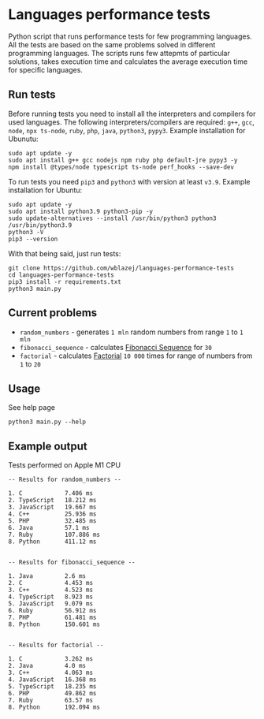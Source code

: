 # Languages performance tests
Python script that runs performance tests for few programming languages. All the tests are based on the same problems solved in different programming languages. The scripts runs few attepmts of particular solutions, takes execution time and calculates the average execution time for specific languages.

## Run tests
Before running tests you need to install all the interpreters and compilers for used languages. The following interpreters/compilers are required: `g++`, `gcc`, `node`, `npx ts-node`, `ruby`, `php`, `java`, `python3`, `pypy3`. Example installation for Ubunutu:
```
sudo apt update -y
sudo apt install g++ gcc nodejs npm ruby php default-jre pypy3 -y
npm install @types/node typescript ts-node perf_hooks --save-dev
```

To run tests you need `pip3` and `python3` with version at least `v3.9`. Example installation for Ubuntu:
```
sudo apt update -y
sudo apt install python3.9 python3-pip -y
sudo update-alternatives --install /usr/bin/python3 python3 /usr/bin/python3.9
python3 -V
pip3 --version
```

With that being said, just run tests:
```
git clone https://github.com/wblazej/languages-performance-tests
cd languages-performance-tests
pip3 install -r requirements.txt
python3 main.py
```

## Current problems
- `random_numbers` - generates `1 mln` random numbers from range `1` to `1 mln`
- `fibonacci_sequence` - calculates [Fibonacci Sequence](https://en.wikipedia.org/wiki/Fibonacci_number) for `30`
- `factorial` - calculates [Factorial](https://en.wikipedia.org/wiki/Factorial) `10 000` times for range of numbers from `1` to `20`

## Usage
See help page
```
python3 main.py --help
```

## Example output
Tests performed on Apple M1 CPU
```
-- Results for random_numbers --

1. C            7.406 ms
2. TypeScript   18.212 ms
3. JavaScript   19.667 ms
4. C++          25.936 ms
5. PHP          32.485 ms
6. Java         57.1 ms
7. Ruby         107.886 ms
8. Python       411.12 ms


-- Results for fibonacci_sequence --

1. Java         2.6 ms
2. C            4.453 ms
3. C++          4.523 ms
4. TypeScript   8.923 ms
5. JavaScript   9.079 ms
6. Ruby         56.912 ms
7. PHP          61.481 ms
8. Python       150.601 ms


-- Results for factorial --

1. C            3.262 ms
2. Java         4.0 ms
3. C++          4.063 ms
4. JavaScript   16.368 ms
5. TypeScript   18.235 ms
6. PHP          49.862 ms
7. Ruby         63.57 ms
8. Python       192.094 ms
```
